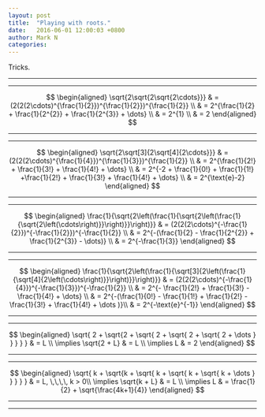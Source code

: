 ```yaml
---
layout: post
title:  "Playing with roots."
date:   2016-06-01 12:00:03 +0800
author: Mark N
categories:
---
```

Tricks.

<hr>
<hr>
<center>
	$$
	\begin{aligned}
		\sqrt{2\sqrt{2\sqrt{2\cdots}}}
		& = (2(2(2\cdots)^{\frac{1}{2}})^{\frac{1}{2}})^{\frac{1}{2}} \\
		& = 2^{\frac{1}{2} + \frac{1}{2^{2}} + \frac{1}{2^{3}} + \dots} \\
		& = 2^{1} \\
		& = 2
	\end{aligned}
	$$	
</center>
<hr>
<hr>
<center>
	$$
	\begin{aligned}
		\sqrt{2\sqrt[3]{2\sqrt[4]{2\cdots}}}
		& = (2(2(2\cdots)^{\frac{1}{4}})^{\frac{1}{3}})^{\frac{1}{2}} \\
		& = 2^{\frac{1}{2!} + \frac{1}{3!} + \frac{1}{4!} + \dots} \\
		& = 2^{-2 + \frac{1}{0!} + \frac{1}{1!} +\frac{1}{2!} + \frac{1}{3!} + \frac{1}{4!} + \dots} \\
		& = 2^{\text{e}-2}
	\end{aligned}
	$$
</center>
<hr>
<hr>
<center>
	$$
	\begin{aligned}
		\frac{1}{\sqrt{2\left(\frac{1}{\sqrt{2\left(\frac{1}{\sqrt{2\left(\cdots\right)}}\right)}}\right)}}
		& = (2(2(2\cdots)^{-\frac{1}{2}})^{-\frac{1}{2}})^{-\frac{1}{2}} \\
		& = 2^{-(\frac{1}{2} - \frac{1}{2^{2}} + \frac{1}{2^{3}} - \dots)} \\
		& = 2^{-\frac{1}{3}}
	\end{aligned}
	$$
</center>
<hr>
<hr>
<center>
	$$
	\begin{aligned}
	\frac{1}{\sqrt{2\left(\frac{1}{\sqrt[3]{2\left(\frac{1}{\sqrt[4]{2\left(\cdots\right)}}\right)}}\right)}}
	& = (2(2(2\cdots)^{-\frac{1}{4}})^{-\frac{1}{3}})^{-\frac{1}{2}} \\
	& = 2^{- \frac{1}{2!} + \frac{1}{3!} - \frac{1}{4!} + \dots} \\
	& = 2^{-(\frac{1}{0!} - \frac{1}{1!} + \frac{1}{2!} - \frac{1}{3!} + \frac{1}{4!} + \dots )}\\
	& = 2^{-\text{e}^{-1}}
	\end{aligned}
	$$
</center>
<hr>
<hr>
<center>
	$$ 
	\begin{aligned}
	\sqrt{ 2 + \sqrt{2 + \sqrt{ 2 + \sqrt{ 2 + \sqrt{ 2 + \dots } } } } } & = L \\
	\implies \sqrt{2 + L} & = L \\
	\implies L & = 2 
	\end{aligned}
	$$
</center>
<hr>
<hr>
<center>
	$$ 
	\begin{aligned}
	\sqrt{ k + \sqrt{k + \sqrt{ k + \sqrt{ k + \sqrt{ k + \dots } } } } } & = L, \,\,\,\, k > 0\\
	\implies \sqrt{k + L} & = L \\
	\implies L & = \frac{1}{2} + \sqrt{\frac{4k+1}{4}}
	\end{aligned}
	$$
</center>
<hr>
<hr>